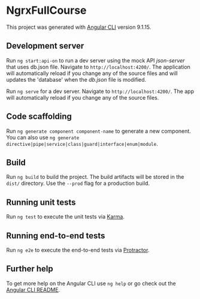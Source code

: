 # NgrxFullCourse

This project was generated with [Angular CLI](https://github.com/angular/angular-cli) version 9.1.15.

## Development server

Run `ng start:api-on` to run a dev server using the mock API *json-server* that uses db.json file. Navigate to `http://localhost:4200/`. The application will automatically reload if you change any of the source files and will updates the 'database' when the *db.json* file is modified.

Run `ng serve` for a dev server. Navigate to `http://localhost:4200/`. The app will automatically reload if you change any of the source files.

## Code scaffolding

Run `ng generate component component-name` to generate a new component. You can also use `ng generate directive|pipe|service|class|guard|interface|enum|module`.

## Build

Run `ng build` to build the project. The build artifacts will be stored in the `dist/` directory. Use the `--prod` flag for a production build.

## Running unit tests

Run `ng test` to execute the unit tests via [Karma](https://karma-runner.github.io).

## Running end-to-end tests

Run `ng e2e` to execute the end-to-end tests via [Protractor](http://www.protractortest.org/).

## Further help

To get more help on the Angular CLI use `ng help` or go check out the [Angular CLI README](https://github.com/angular/angular-cli/blob/master/README.md).
